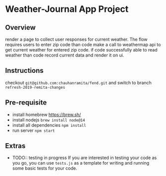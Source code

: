 # Weather-Journal App Project

## Overview
 render a page to collect user responses for current weather. The flow requires users to enter zip code than  code make a call to weathermap api to get current weather for entered zip code. if code successfully able to read weather than code record current data and render it on ui.

## Instructions
checkout `git@github.com:chauhanramita/fend.git` and switch to branch `refresh-2019-remita-changes`

## Pre-requisite 
- install homebrew https://brew.sh/
- install nodejs `brew install node@14`
- install all dependencies `npm install`
- run server `npm start`


## Extras
- TODO:: testing in progress
If you are interested in testing your code as you go, you can use `tests.js` as a template for writing and running some basic tests for your code.
